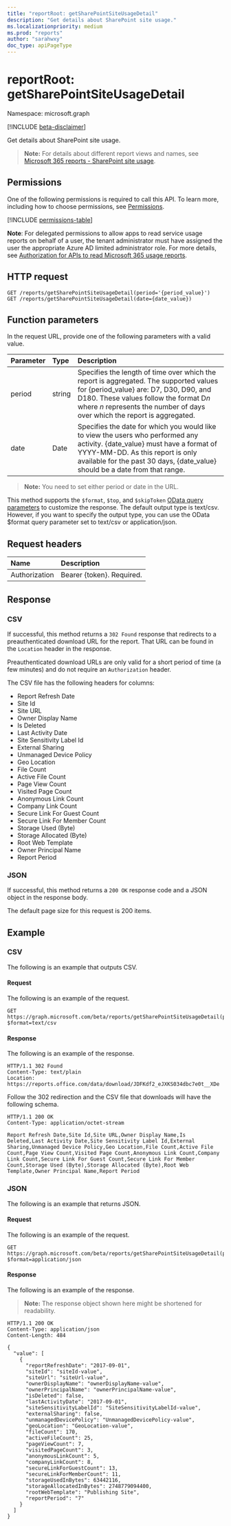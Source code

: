 ```yaml
---
title: "reportRoot: getSharePointSiteUsageDetail"
description: "Get details about SharePoint site usage."
ms.localizationpriority: medium
ms.prod: "reports"
author: "sarahwxy"
doc_type: apiPageType
---
```


# reportRoot: getSharePointSiteUsageDetail

Namespace: microsoft.graph

[!INCLUDE [beta-disclaimer](../../includes/beta-disclaimer.md)]

Get details about SharePoint site usage.

> **Note:** For details about different report views and names, see [Microsoft 365 reports - SharePoint site usage](https://support.office.com/client/SharePoint-site-usage-4ecfb843-e5d5-464d-8bf6-7ed512a9b213).

## Permissions

One of the following permissions is required to call this API. To learn more, including how to choose permissions, see [Permissions](/graph/permissions-reference).

<!-- { "blockType": "permissions", "name": "reportroot_getsharepointsiteusagedetail" } -->
[!INCLUDE [permissions-table](../includes/permissions/reportroot-getsharepointsiteusagedetail-permissions.md)]

**Note**: For delegated permissions to allow apps to read service usage reports on behalf of a user, the tenant administrator must have assigned the user the appropriate Azure AD limited administrator role. For more details, see [Authorization for APIs to read Microsoft 365 usage reports](/graph/reportroot-authorization).

## HTTP request

<!-- { "blockType": "ignored" } --> 

```http
GET /reports/getSharePointSiteUsageDetail(period='{period_value}')
GET /reports/getSharePointSiteUsageDetail(date={date_value})
```

## Function parameters

In the request URL, provide one of the following parameters with a valid value.

| Parameter | Type   | Description                              |
| :-------- | :----- | :--------------------------------------- |
| period    | string | Specifies the length of time over which the report is aggregated. The supported values for {period_value} are: D7, D30, D90, and D180. These values follow the format D*n* where *n* represents the number of days over which the report is aggregated. |
| date      | Date   | Specifies the date for which you would like to view the users who performed any activity. {date_value} must have a format of YYYY-MM-DD. As this report is only available for the past 30 days, {date_value} should be a date from that range. |

> **Note:** You need to set either period or date in the URL.

This method supports the `$format`, `$top`, and `$skipToken` [OData query parameters](/graph/query-parameters) to customize the response. The default output type is text/csv. However, if you want to specify the output type, you can use the OData $format query parameter set to text/csv or application/json.

## Request headers

| Name          | Description               |
| :------------ | :------------------------ |
| Authorization | Bearer {token}. Required. |

## Response

### CSV

If successful, this method returns a `302 Found` response that redirects to a preauthenticated download URL for the report. That URL can be found in the `Location` header in the response.

Preauthenticated download URLs are only valid for a short period of time (a few minutes) and do not require an `Authorization` header.

The CSV file has the following headers for columns:

- Report Refresh Date
- Site Id
- Site URL
- Owner Display Name
- Is Deleted
- Last Activity Date
- Site Sensitivity Label Id
- External Sharing
- Unmanaged Device Policy
- Geo Location
- File Count
- Active File Count
- Page View Count
- Visited Page Count
- Anonymous Link Count
- Company Link Count
- Secure Link For Guest Count
- Secure Link For Member Count
- Storage Used (Byte)
- Storage Allocated (Byte)
- Root Web Template
- Owner Principal Name
- Report Period

### JSON

If successful, this method returns a `200 OK` response code and a JSON object in the response body.

The default page size for this request is 200 items.

## Example

### CSV

The following is an example that outputs CSV.

#### Request

The following is an example of the request.


<!-- {
  "blockType": "ignored",
  "name": "reportroot_getsharepointsiteusagedetail_csv"
}-->

```msgraph-interactive
GET https://graph.microsoft.com/beta/reports/getSharePointSiteUsageDetail(period='D7')?$format=text/csv
```


#### Response

The following is an example of the response.

<!-- { "blockType": "ignored" } --> 

```http
HTTP/1.1 302 Found
Content-Type: text/plain
Location: https://reports.office.com/data/download/JDFKdf2_eJXKS034dbc7e0t__XDe
```

Follow the 302 redirection and the CSV file that downloads will have the following schema.

<!-- {
  "blockType": "response",
  "truncated": true,
  "@odata.type": "stream"
} -->

```http
HTTP/1.1 200 OK
Content-Type: application/octet-stream

Report Refresh Date,Site Id,Site URL,Owner Display Name,Is Deleted,Last Activity Date,Site Sensitivity Label Id,External Sharing,Unmanaged Device Policy,Geo Location,File Count,Active File Count,Page View Count,Visited Page Count,Anonymous Link Count,Company Link Count,Secure Link For Guest Count,Secure Link For Member Count,Storage Used (Byte),Storage Allocated (Byte),Root Web Template,Owner Principal Name,Report Period
```

### JSON

The following is an example that returns JSON.

#### Request

The following is an example of the request.


<!-- {
  "blockType": "ignored",
  "name": "reportroot_getsharepointsiteusagedetail_json"
}-->

```msgraph-interactive
GET https://graph.microsoft.com/beta/reports/getSharePointSiteUsageDetail(period='D7')?$format=application/json
```


#### Response

The following is an example of the response.

> **Note:** The response object shown here might be shortened for readability.

<!-- {
  "blockType": "response",
  "truncated": true,
  "@odata.type": "stream"
} -->

```http
HTTP/1.1 200 OK
Content-Type: application/json
Content-Length: 484

{
  "value": [
    {
      "reportRefreshDate": "2017-09-01", 
      "siteId": "siteId-value", 
      "siteUrl": "siteUrl-value", 
      "ownerDisplayName": "ownerDisplayName-value", 
      "ownerPrincipalName": "ownerPrincipalName-value", 
      "isDeleted": false, 
      "lastActivityDate": "2017-09-01", 
      "siteSensitivityLabelId": "SiteSensitivityLabelId-value",
      "externalSharing": false,
      "unmanagedDevicePolicy": "UnmanagedDevicePolicy-value",
      "geoLocation": "GeoLocation-value",
      "fileCount": 170, 
      "activeFileCount": 25, 
      "pageViewCount": 7, 
      "visitedPageCount": 3, 
      "anonymousLinkCount": 5,
      "companyLinkCount": 8,
      "secureLinkForGuestCount": 13,
      "secureLinkForMemberCount": 11,
      "storageUsedInBytes": 63442116, 
      "storageAllocatedInBytes": 2748779094400, 
      "rootWebTemplate": "Publishing Site", 
      "reportPeriod": "7"
    }
  ]
}
```
<!-- uuid: 8fcb5dbc-d5aa-4681-8e31-b001d5168d79 
2015-10-25 14:57:30 UTC -->
<!-- {
  "type": "#page.annotation",
  "description": "Example",
  "keywords": "",
  "section": "documentation",
  "tocPath": "",
  "suppressions": [
  ]
}-->



